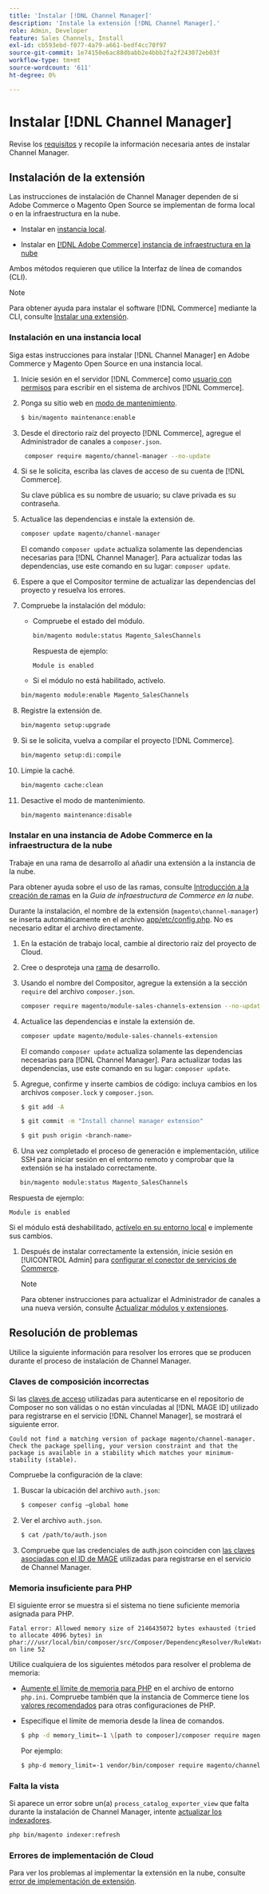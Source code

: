 ```yaml
---
title: 'Instalar [!DNL Channel Manager]'
description: 'Instale la extensión [!DNL Channel Manager].'
role: Admin, Developer
feature: Sales Channels, Install
exl-id: cb593ebd-f077-4a79-a661-bedf4cc70f97
source-git-commit: 1e74150e6ac88dbabb2e4bbb2fa2f243072eb03f
workflow-type: tm+mt
source-wordcount: '611'
ht-degree: 0%

---
```



# Instalar [!DNL Channel Manager]

Revise los [requisitos](onboard.md#requirements) y recopile la información necesaria antes de instalar Channel Manager.

## Instalación de la extensión

Las instrucciones de instalación de Channel Manager dependen de si Adobe Commerce o Magento Open Source se implementan de forma local o en la infraestructura en la nube.

- Instalar en [instancia local](#install-on-an-on-premises-instance).

- Instalar en [[!DNL Adobe Commerce] instancia de infraestructura en la nube](#install-adobe-commerce-on-cloud-infrastructure)

Ambos métodos requieren que utilice la Interfaz de línea de comandos (CLI).

>[!NOTE]
>
>Para obtener ayuda para instalar el software [!DNL Commerce] mediante la CLI, consulte [Instalar una extensión](https://experienceleague.adobe.com/docs/commerce-operations/installation-guide/tutorials/extensions.html).

### Instalación en una instancia local

Siga estas instrucciones para instalar [!DNL Channel Manager] en Adobe Commerce y Magento Open Source en una instancia local.

1. Inicie sesión en el servidor [!DNL Commerce] como [usuario con permisos](https://experienceleague.adobe.com/docs/commerce-operations/installation-guide/prerequisites/file-system/configure-permissions.html) para escribir en el sistema de archivos [!DNL Commerce].

1. Ponga su sitio web en [modo de mantenimiento](https://experienceleague.adobe.com/docs/commerce-operations/installation-guide/tutorials/maintenance-mode.html).

   ```bash
   $ bin/magento maintenance:enable
   ```

1. Desde el directorio raíz del proyecto [!DNL Commerce], agregue el Administrador de canales a `composer.json`.

   ```bash
    composer require magento/channel-manager --no-update
   ```

1. Si se le solicita, escriba las claves de acceso de su cuenta de [!DNL Commerce].

   Su clave pública es su nombre de usuario; su clave privada es su contraseña.

1. Actualice las dependencias e instale la extensión de.

   ```bash
   composer update magento/channel-manager
   ```

   El comando `composer update` actualiza solamente las dependencias necesarias para [!DNL Channel Manager]. Para actualizar todas las dependencias, use este comando en su lugar: `composer update`.

1. Espere a que el Compositor termine de actualizar las dependencias del proyecto y resuelva los errores.

1. Compruebe la instalación del módulo:

   - Compruebe el estado del módulo.

     ```bash
     bin/magento module:status Magento_SalesChannels
     ```

     Respuesta de ejemplo:

     ```
     Module is enabled
     ```

   - Si el módulo no está habilitado, actívelo.

   ```bash
   bin/magento module:enable Magento_SalesChannels
   ```

1. Registre la extensión de.

   ```bash
   bin/magento setup:upgrade
   ```

1. Si se le solicita, vuelva a compilar el proyecto [!DNL Commerce].

   ```bash
   bin/magento setup:di:compile
   ```

1. Limpie la caché.

   ```bash
   bin/magento cache:clean
   ```

1. Desactive el modo de mantenimiento.

   ```bash
   bin/magento maintenance:disable
   ```

### Instalar en una instancia de Adobe Commerce en la infraestructura de la nube

Trabaje en una rama de desarrollo al añadir una extensión a la instancia de la nube.

Para obtener ayuda sobre el uso de las ramas, consulte [Introducción a la creación de ramas](https://experienceleague.adobe.com/docs/commerce-cloud-service/user-guide/develop/cli-branches.html) en la _Guía de infraestructura de Commerce en la nube_.

Durante la instalación, el nombre de la extensión (`magento\channel-manager`) se inserta automáticamente en el archivo [app/etc/config.php](https://experienceleague.adobe.com/docs/commerce-cloud-service/user-guide/configure-store/store-settings.html). No es necesario editar el archivo directamente.

1. En la estación de trabajo local, cambie al directorio raíz del proyecto de Cloud.

1. Cree o desproteja una [rama](https://experienceleague.adobe.com/docs/commerce-cloud-service/user-guide/develop/cli-branches.html) de desarrollo.

1. Usando el nombre del Compositor, agregue la extensión a la sección `require` del archivo `composer.json`.

   ```bash
   composer require magento/module-sales-channels-extension --no-update
   ```

1. Actualice las dependencias e instale la extensión de.

   ```bash
   composer update magento/module-sales-channels-extension
   ```

   El comando `composer update` actualiza solamente las dependencias necesarias para [!DNL Channel Manager]. Para actualizar todas las dependencias, use este comando en su lugar: `composer update`.

1. Agregue, confirme y inserte cambios de código: incluya cambios en los archivos `composer.lock` y `composer.json`.

   ```bash
   $ git add -A
   ```

   ```bash
   $ git commit -m "Install channel manager extension" 
   ```

   ```bash
   $ git push origin <branch-name>
   ```

1. Una vez completado el proceso de generación e implementación, utilice SSH para iniciar sesión en el entorno remoto y comprobar que la extensión se ha instalado correctamente.

```bash
   bin/magento module:status Magento_SalesChannels
```

Respuesta de ejemplo:

```
Module is enabled
```

Si el módulo está deshabilitado, [actívelo en su entorno local](https://experienceleague.adobe.com/docs/commerce-cloud-service/user-guide/configure-store/extensions.html) e implemente sus cambios.


1. Después de instalar correctamente la extensión, inicie sesión en [!UICONTROL Admin] para [configurar el conector de servicios de Commerce](connect.md).

   >[!NOTE]
   >
   >Para obtener instrucciones para actualizar el Administrador de canales a una nueva versión, consulte [Actualizar módulos y extensiones](https://experienceleague.adobe.com/docs/commerce-operations/upgrade-guide/modules/upgrade.html).


## Resolución de problemas

Utilice la siguiente información para resolver los errores que se producen durante el proceso de instalación de Channel Manager.

### Claves de composición incorrectas

Si las [claves de acceso](https://experienceleague.adobe.com/docs/commerce-operations/installation-guide/prerequisites/authentication-keys.html) utilizadas para autenticarse en el repositorio de Composer no son válidas o no están vinculadas al [!DNL MAGE ID] utilizado para registrarse en el servicio [!DNL Channel Manager], se mostrará el siguiente error.

```
Could not find a matching version of package magento/channel-manager. Check the package spelling, your version constraint and that the package is available in a stability which matches your minimum-stability (stable).
```

Compruebe la configuración de la clave:

1. Buscar la ubicación del archivo `auth.json`:

   ```bash
   $ composer config –global home
   ```

1. Ver el archivo `auth.json`.

   ```bash
   $ cat /path/to/auth.json
   ```

1. Compruebe que las credenciales de auth.json coinciden con [las claves asociadas con el ID de MAGE](https://experienceleague.adobe.com/docs/commerce-operations/installation-guide/prerequisites/authentication-keys.html) utilizadas para registrarse en el servicio de Channel Manager.

### Memoria insuficiente para PHP

El siguiente error se muestra si el sistema no tiene suficiente memoria asignada para PHP.

```
Fatal error: Allowed memory size of 2146435072 bytes exhausted (tried to allocate 4096 bytes) in phar:///usr/local/bin/composer/src/Composer/DependencyResolver/RuleWatchGraph.php on line 52
```

Utilice cualquiera de los siguientes métodos para resolver el problema de memoria:

- [Aumente el límite de memoria para PHP](https://experienceleague.adobe.com/docs/commerce-cloud-service/user-guide/configure/app/php-settings.html) en el archivo de entorno `php.ini`. Compruebe también que la instancia de Commerce tiene los [valores recomendados](https://experienceleague.adobe.com/docs/commerce-operations/installation-guide/prerequisites/php-settings.html) para otras configuraciones de PHP.

- Especifique el límite de memoria desde la línea de comandos.

  ```bash
  $ php -d memory_limit=-1 \[path to composer]/composer require magento/payment-services.
  ```

  Por ejemplo:

  ```bash
  $ php-d memory_limit=-1 vendor/bin/composer require magento/channel-manager
  ```

### Falta la vista

Si aparece un error sobre un(a) `process_catalog_exporter_view` que falta durante la instalación de Channel Manager, intente [actualizar los indexadores](https://experienceleague.adobe.com/docs/commerce-operations/configuration-guide/cli/manage-indexers.html).

```bash
php bin/magento indexer:refresh
```

### Errores de implementación de Cloud

Para ver los problemas al implementar la extensión en la nube, consulte [error de implementación de extensión](https://experienceleague.adobe.com/docs/commerce-cloud-service/user-guide/develop/deploy/recover-failed-deployment.html).
